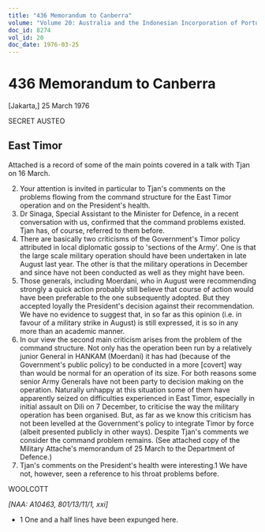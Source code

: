 ```yaml
---
title: "436 Memorandum to Canberra"
volume: "Volume 20: Australia and the Indonesian Incorporation of Portuguese Timor, 1974-1976"
doc_id: 8274
vol_id: 20
doc_date: 1976-03-25
---
```


# 436 Memorandum to Canberra

[Jakarta,] 25 March 1976

SECRET AUSTEO

## East Timor

Attached is a record of some of the main points covered in a talk with Tjan on 16 March.

  2. Your attention is invited in particular to Tjan's comments on the problems flowing from the command structure for the East Timor operation and on the President's health.
  3. Dr Sinaga, Special Assistant to the Minister for Defence, in a recent conversation with us, confirmed that the command problems existed. Tjan has, of course, referred to them before.
  4. There are basically two criticisms of the Government's Timor policy attributed in local diplomatic gossip to 'sections of the Army'. One is that the large scale military operation should have been undertaken in late August last year. The other is that the military operations in December and since have not been conducted as well as they might have been.
  5. Those generals, including Moerdani, who in August were recommending strongly a quick action probably still believe that course of action would have been preferable to the one subsequently adopted. But they accepted loyally the President's decision against their recommendation. We have no evidence to suggest that, in so far as this opinion (i.e. in favour of a military strike in August) is still expressed, it is so in any more than an academic manner.
  6. In our view the second main criticism arises from the problem of the command structure. Not only has the operation been run by a relatively junior General in HANKAM (Moerdani) it has had (because of the Government's public policy) to be conducted in a more [covert] way than would be normal for an operation of its size. For both reasons some senior Army Generals have not been party to decision making on the operation. Naturally unhappy at this situation some of them have apparently seized on difficulties experienced in East Timor, especially in initial assault on Dili on 7 December, to criticise the way the military operation has been organised. But, as far as we know this criticism has not been levelled at the Government's policy to integrate Timor by force (albeit presented publicly in other ways). Despite Tjan's comments we consider the command problem remains. (See attached copy of the Military Attache's memorandum of 25 March to the Department of Defence.)
  7. Tjan's comments on the President's health were interesting.1 We have not, however, seen a reference to his throat problems before.



WOOLCOTT

_[NAA: A10463, 801/13/11/1, xxi]_

  * 1 One and a half lines have been expunged here.


